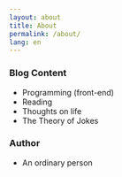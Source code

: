 ```yaml
---
layout: about
title: About
permalink: /about/
lang: en
---
```


### Blog Content
- Programming (front-end)
- Reading
- Thoughts on life
- The Theory of Jokes

### Author
- An ordinary person
